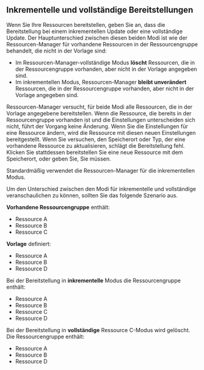 ## <a name="incremental-and-complete-deployments"></a>Inkrementelle und vollständige Bereitstellungen
Wenn Sie Ihre Ressourcen bereitstellen, geben Sie an, dass die Bereitstellung bei einem inkrementellen Update oder eine vollständige Update. Der Hauptunterschied zwischen diesen beiden Modi ist wie der Ressourcen-Manager für vorhandene Ressourcen in der Ressourcengruppe behandelt, die nicht in der Vorlage sind:

* Im Ressourcen-Manager-vollständige Modus **löscht** Ressourcen, die in der Ressourcengruppe vorhanden, aber nicht in der Vorlage angegeben sind. 
* Im inkrementellen Modus, Ressourcen-Manager **bleibt unverändert** Ressourcen, die in der Ressourcengruppe vorhanden, aber nicht in der Vorlage angegeben sind.

Ressourcen-Manager versucht, für beide Modi alle Ressourcen, die in der Vorlage angegebene bereitstellen. Wenn die Ressource, die bereits in der Ressourcengruppe vorhanden ist und die Einstellungen unterscheiden sich nicht, führt der Vorgang keine Änderung. Wenn Sie die Einstellungen für eine Ressource ändern, wird die Ressource mit diesen neuen Einstellungen bereitgestellt. Wenn Sie versuchen, den Speicherort oder Typ, der eine vorhandene Ressource zu aktualisieren, schlägt die Bereitstellung fehl. Klicken Sie stattdessen bereitstellen Sie eine neue Ressource mit dem Speicherort, oder geben Sie, Sie müssen.

Standardmäßig verwendet die Ressourcen-Manager für die inkrementellen Modus.

Um den Unterschied zwischen den Modi für inkrementelle und vollständige veranschaulichen zu können, sollten Sie das folgende Szenario aus.

**Vorhandene Ressourcengruppe** enthält:

* Ressource A
* Ressource B
* Ressource C

**Vorlage** definiert:

* Ressource A
* Ressource B
* Ressource D

Bei der Bereitstellung in **inkrementelle** Modus die Ressourcengruppe enthält:

* Ressource A
* Ressource B
* Ressource C
* Ressource D

Bei der Bereitstellung in **vollständige** Ressource C-Modus wird gelöscht. Die Ressourcengruppe enthält:

* Ressource A
* Ressource B
* Ressource D
